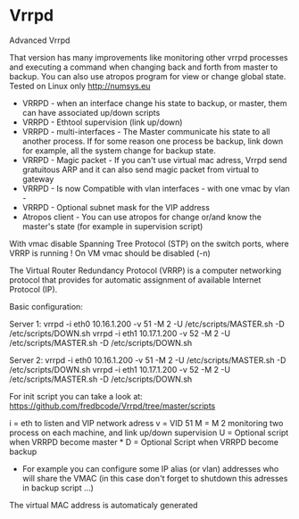 Vrrpd
=====

Advanced Vrrpd

That version has many improvements like monitoring other vrrpd processes and executing a command when changing back and forth from master to backup. You can also use atropos program for view or change global state. 
Tested on Linux only http://numsys.eu

* VRRPD - when an interface change his state to backup, or master, them can have associated up/down scripts
* VRRPD - Ethtool supervision (link up/down)
* VRRPD - multi-interfaces - The Master communicate his state to all another process. If for some reason one process be backup, link down for example, all the system change for backup state.
* VRRPD - Magic packet - If you can't use virtual mac adress, Vrrpd send gratuitous ARP and it can also send magic packet from virtual to gateway
* VRRPD - Is now Compatible with vlan interfaces - with one vmac by vlan -
* VRRPD - Optional subnet mask for the VIP address
* Atropos client - You can use atropos for change or/and know the master's state (for example in supervision script)

With vmac disable Spanning Tree Protocol (STP) on the switch ports, where VRRP is running !
On VM vmac should be disabled (-n)

The Virtual Router Redundancy Protocol (VRRP) is a computer networking protocol that provides for automatic assignment of available Internet Protocol (IP).

Basic configuration:

Server 1:
vrrpd -i eth0 10.16.1.200 -v 51 -M 2 -U /etc/scripts/MASTER.sh -D /etc/scripts/DOWN.sh
vrrpd -i eth1 10.17.1.200 -v 52 -M 2 -U /etc/scripts/MASTER.sh -D /etc/scripts/DOWN.sh

Server 2:
vrrpd -i eth0 10.16.1.200 -v 51 -M 2 -U /etc/scripts/MASTER.sh -D /etc/scripts/DOWN.sh
vrrpd -i eth1 10.17.1.200 -v 52 -M 2 -U /etc/scripts/MASTER.sh -D /etc/scripts/DOWN.sh

For init script you can take a look at: https://github.com/fredbcode/Vrrpd/tree/master/scripts

i = eth to listen and VIP network adress
v = VID 51 
M = M 2 monitoring two process on each machine, and link up/down supervision 
U = Optional script when VRRPD become master *
D = Optional Script when VRRPD become backup

* For example you can configure some IP alias (or vlan) addresses who will share the VMAC (in this case don't forget to shutdown this adresses in backup script ...)

The virtual MAC address is automaticaly generated

